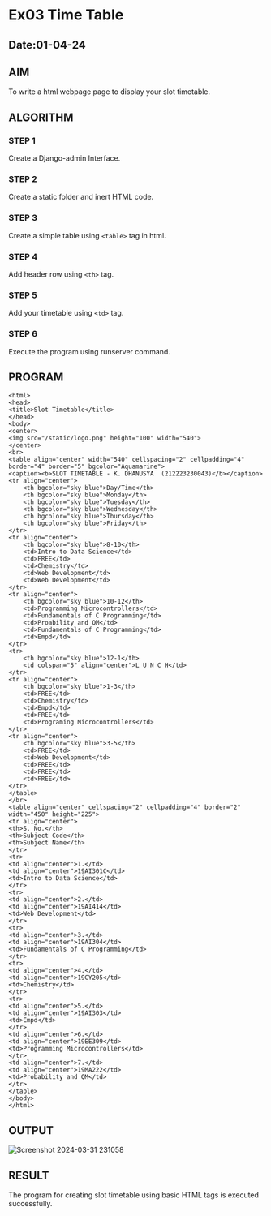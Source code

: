 # Ex03 Time Table
## Date:01-04-24

## AIM
To write a html webpage page to display your slot timetable.

## ALGORITHM
### STEP 1
Create a Django-admin Interface.

### STEP 2
Create a static folder and inert HTML code.

### STEP 3
Create a simple table using ```<table>``` tag in html.

### STEP 4
Add header row using ```<th>``` tag.

### STEP 5
Add your timetable using ```<td>``` tag.

### STEP 6
Execute the program using runserver command.

## PROGRAM
~~~
<html>
<head>
<title>Slot Timetable</title>
</head>
<body>
<center>
<img src="/static/logo.png" height="100" width="540">
</center>
<br>
<table align="center" width="540" cellspacing="2" cellpadding="4" border="4" border="5" bgcolor="Aquamarine">
<caption><b>SLOT TIMETABLE - K. DHANUSYA  (212223230043)</b></caption>
<tr align="center">
	<th bgcolor="sky blue">Day/Time</th>
	<th bgcolor="sky blue">Monday</th>
	<th bgcolor="sky blue">Tuesday</th>
	<th bgcolor="sky blue">Wednesday</th>
	<th bgcolor="sky blue">Thursday</th>
	<th bgcolor="sky blue">Friday</th>
</tr>
<tr align="center">
	<th bgcolor="sky blue">8-10</th>
	<td>Intro to Data Science</td>
	<td>FREE</td>
	<td>Chemistry</td>
	<td>Web Development</td>
	<td>Web Development</td>
</tr>
<tr align="center">
	<th bgcolor="sky blue">10-12</th>
	<td>Programming Microcontrollers</td>
	<td>Fundamentals of C Programming</td>
	<td>Proability and QM</td>
	<td>Fundamentals of C Programming</td>
	<td>Empd</td>
</tr>
<tr>
	<th bgcolor="sky blue">12-1</th>
	<td colspan="5" align="center">L U N C H</td>
</tr>
<tr align="center">
	<th bgcolor="sky blue">1-3</th>
	<td>FREE</td>
	<td>Chemistry</td>
	<td>Empd</td>
	<td>FREE</td>
	<td>Programing Microcontrollers</td>
</tr>
<tr align="center">
	<th bgcolor="sky blue">3-5</th>
	<td>FREE</td>
	<td>Web Development</td>
	<td>FREE</td>
	<td>FREE</td>
	<td>FREE</td>
</tr>
</table>
</br>
<table align="center" cellspacing="2" cellpadding="4" border="2" width="450" height="225">
<tr align="center">
<th>S. No.</th>
<th>Subject Code</th>
<th>Subject Name</th>
</tr>
<tr>
<td align="center">1.</td>
<td align="center">19AI301C</td>
<td>Intro to Data Science</td>
</tr>
<tr>
<td align="center">2.</td>
<td align="center">19AI414</td>
<td>Web Development</td>
</tr>
<tr>
<td align="center">3.</td>
<td align="center">19AI304</td>
<td>Fundamentals of C Programming</td>
</tr>
<tr>
<td align="center">4.</td>
<td align="center">19CY205</td>
<td>Chemistry</td>
</tr>
<tr>
<td align="center">5.</td>
<td align="center">19AI303</td>
<td>Empd</td>
</tr>
<td align="center">6.</td>
<td align="center">19EE309</td>
<td>Programming Microcontrollers</td>
</tr>
<td align="center">7.</td>
<td align="center">19MA222</td>
<td>Probability and QM</td>
</tr>
</table>
</body>
</html>

~~~

## OUTPUT
![Screenshot 2024-03-31 231058](https://github.com/Dhanu654/slot/assets/148514965/33aee41a-48f2-4696-9cf5-095869115593)


## RESULT
The program for creating slot timetable using basic HTML tags is executed successfully.
